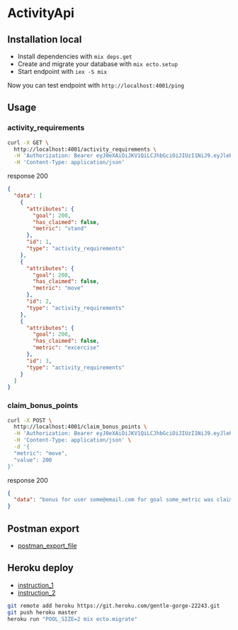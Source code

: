 # ActivityApi

## Installation local

- Install dependencies with `mix deps.get`
- Create and migrate your database with `mix ecto.setup`
- Start endpoint with `iex -S mix`

Now you can test endpoint with `http://localhost:4001/ping`

## Usage

### activity_requirements

```bash
curl -X GET \
  http://localhost:4001/activity_requirements \
  -H 'Authorization: Bearer eyJ0eXAiOiJKV1QiLCJhbGciOiJIUzI1NiJ9.eyJleHAiOjE1NTc4MzE3NjEsInN1YiI6NzcsInR5cGUiOiJhY2Nlc3MifQ.dXy53Ehxkrdp-F6TrK9IF2pvKbRx4QybwvhdV1W_fcU' \
  -H 'Content-Type: application/json'
```

response 200

```json
{
  "data": [
    {
      "attributes": {
        "goal": 200,
        "has_claimed": false,
        "metric": "stand"
      },
      "id": 1,
      "type": "activity_requirements"
    },
    {
      "attributes": {
        "goal": 200,
        "has_claimed": false,
        "metric": "move"
      },
      "id": 2,
      "type": "activity_requirements"
    },
    {
      "attributes": {
        "goal": 200,
        "has_claimed": false,
        "metric": "excercise"
      },
      "id": 3,
      "type": "activity_requirements"
    }
  ]
}
```

### claim_bonus_points

```bash
curl -X POST \
  http://localhost:4001/claim_bonus_points \
  -H 'Authorization: Bearer eyJ0eXAiOiJKV1QiLCJhbGciOiJIUzI1NiJ9.eyJleHAiOjE1NTc5ODc0OTAsInN1YiI6NzcsInR5cGUiOiJhY2Nlc3MifQ.5BJg7w29NWM5c0TfDGkkHuYz0LeJgNTipmNHKXsENWQ' \
  -H 'Content-Type: application/json' \
  -d '{
  "metric": "move",
  "value": 200
}'
```

response 200

```json
{
  "data": "bonus for user some@email.com for goal some_metric was claimed"
}
```

## Postman export

- [postman_export_file](activity.postman_collection.json)

## Heroku deploy

- [instruction_1](https://hexdocs.pm/phoenix/heroku.html)
- [instruction_2](https://elixircasts.io/deploying-elixir-with-heroku)

```bash
git remote add heroku https://git.heroku.com/gentle-gorge-22243.git
git push heroku master
heroku run "POOL_SIZE=2 mix ecto.migrate"
```
